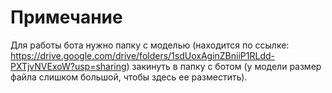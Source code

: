 # Примечание

Для работы бота нужно папку с моделью (находится по ссылке: https://drive.google.com/drive/folders/1sdUoxAginZBniiP1RLdd-PXTjvNVExoW?usp=sharing) закинуть в папку с ботом (у модели размер файла слишком большой, чтобы здесь ее разместить).

